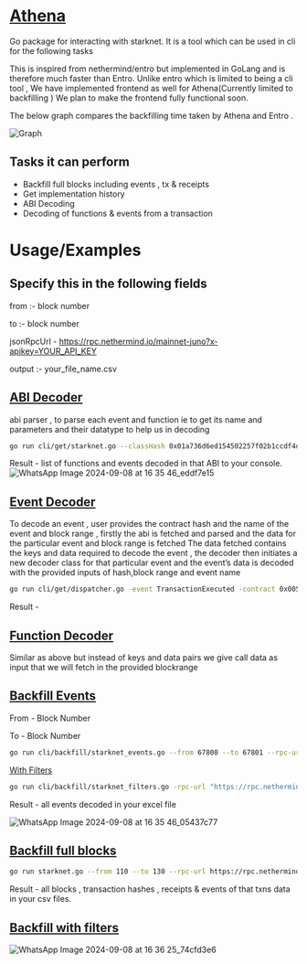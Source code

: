 # [Athena](https://github.com/BlocSoc-iitr/Athena/tree/main/athena)

Go package for interacting with starknet. It is a tool which can be used in cli for the following tasks

This is inspired from nethermind/entro but implemented in GoLang and is therefore much faster than Entro.
Unlike entro which is limited to being a cli tool , We have implemented frontend as well for Athena(Currently limited to backfilling )
We plan to make the frontend fully functional soon.

The below graph compares the backfilling time taken by Athena and Entro .




![Graph](https://github.com/user-attachments/assets/f051e42b-9676-48fc-9144-ea4d36bec75b)







## Tasks it can perform

- Backfill full blocks including events , tx & receipts
- Get implementation history
- ABI Decoding
- Decoding of functions & events from a transaction



# Usage/Examples

## Specify this in the following fields
from :- block number 

to :- block number 

jsonRpcUrl - https://rpc.nethermind.io/mainnet-juno?x-apikey=YOUR_API_KEY

output :- your_file_name.csv


## [ ABI Decoder](https://github.com/BlocSoc-iitr/Athena/blob/main/athena/decoder/abi_decoder.go)
abi parser , to parse each event and function ie to get its name and parameters and their datatype to help us in decoding 

```bash
go run cli/get/starknet.go --classHash 0x01a736d6ed154502257f02b1ccdf4d9d1089f80811cd6acad48e6b6a9d1f2003 --jsonRpcUrl "https://rpc.nethermind.io/mainnet-juno?x-apikey=MIkLH4AOTdTH9uqu8PqvSHUBNnAnMU1fXdROa3qc1DsSVxvOcGRrwr6kSj1zsNjT" --decode
```
Result - list of functions and events decoded in that ABI to your console. 
![WhatsApp Image 2024-09-08 at 16 35 46_eddf7e15](https://github.com/user-attachments/assets/03e55c8f-b7d6-4b60-81cf-316b2489b175)


## [ Event Decoder](https://github.com/BlocSoc-iitr/Athena/blob/main/athena/decoder/event_decoder.go)
To decode an event , user provides the contract hash and the name of the event and block range , firstly the abi is fetched and parsed and the data for the particular event and block range is fetched 
The data fetched contains the keys and data required to decode the event , the decoder then initiates a new decoder class for that particular event and the event’s data is decoded with the provided inputs of hash,block range and event name


```bash
go run cli/get/dispatcher.go -event TransactionExecuted -contract 0x005a708f9c84bc709e967086572c6655e2b85eaf5a2ef752d92e24e64c5e392c_1 -from 691000 -to 692000
```
Result - 


## [Function Decoder](https://github.com/BlocSoc-iitr/Athena/blob/main/athena/decoder/function_decoder.go)
Similar as above but instead of keys and data pairs we give call data as input that we will fetch in the provided blockrange



## [Backfill Events](https://github.com/BlocSoc-iitr/Athena/tree/main/athena/backfill/importers)

From - Block Number

To - Block Number


```bash
go run cli/backfill/starknet_events.go --from 67800 --to 67801 --rpc-url https://starknet-mainnet.public.blastapi.io/rpc/v0_7 --output events.csv --chunk-size 100
```

[With Filters](https://github.com/BlocSoc-iitr/Athena/blob/main/athena/backfill/filters.go)
```bash
go run cli/backfill/starknet_filters.go -rpc-url "https://rpc.nethermind.io/mainnet-juno?x-apikey=MIkLH4AOTdTH9uqu8PqvSHUBNnAnMU1fXdROa3qc1DsSVxvOcGRrwr6kSj1zsNjT" -contract-address "0x01a736d6ed154502257f02b1ccdf4d9d1089f80811cd6acad48e6b6a9d1f2003" -from 100000 -to 200000 -output "filtered_events.csv"
```

Result - all events decoded in your excel file

![WhatsApp Image 2024-09-08 at 16 35 46_05437c77](https://github.com/user-attachments/assets/3e2b20cd-f70f-4792-bcf2-dceb7e11d1fe)


## [Backfill full blocks](https://github.com/BlocSoc-iitr/Athena/blob/main/athena/backfill/importers/starknet.go) 

```bash
go run starknet.go --from 110 --to 130 --rpc-url https://rpc.nethermind.io/mainnet-juno?x-apikey=MIkLH4AOTdTH9uqu8PqvSHUBNnAnMU1fXdROa3qc1DsSVxvOcGRrwr6kSj1zsNjT --output blocks_details.csv --transactionhash (for block data)
```
Result - all blocks , transaction hashes , receipts & events of that txns data in your csv files.  

## [Backfill with filters](https://github.com/BlocSoc-iitr/Athena/blob/main/athena/backfill/filters.go)



![WhatsApp Image 2024-09-08 at 16 36 25_74cfd3e6](https://github.com/user-attachments/assets/ea0d53a9-42ab-4394-9963-b059f9b40ed6)
